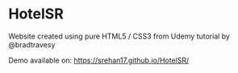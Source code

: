 # HotelSR

Website created using pure HTML5 / CSS3 from Udemy tutorial by @bradtravesy

Demo available on: https://srehan17.github.io/HotelSR/
